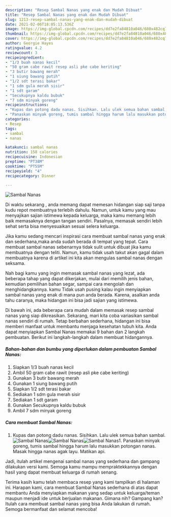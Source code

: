 ```yaml
---
description: "Resep Sambal Nanas yang enak dan Mudah Dibuat"
title: "Resep Sambal Nanas yang enak dan Mudah Dibuat"
slug: 1213-resep-sambal-nanas-yang-enak-dan-mudah-dibuat
date: 2021-02-06T18:05:13.536Z
image: https://img-global.cpcdn.com/recipes/dd7e2fa84810a046/680x482cq70/sambal-nanas-foto-resep-utama.jpg
thumbnail: https://img-global.cpcdn.com/recipes/dd7e2fa84810a046/680x482cq70/sambal-nanas-foto-resep-utama.jpg
cover: https://img-global.cpcdn.com/recipes/dd7e2fa84810a046/680x482cq70/sambal-nanas-foto-resep-utama.jpg
author: Georgie Hayes
ratingvalue: 4.2
reviewcount: 3
recipeingredient:
- "1/3 buah nanas kecil"
- "50 gram cabe rawit resep asli pke cabe keriting"
- "3 butir bawang merah"
- "1 siung bawang putih"
- "1/2 sdt terasi bakar"
- "1 sdm gula merah sisir"
- "1 sdt garam"
- "Secukupnya kaldu bubuk"
- "7 sdm minyak goreng"
recipeinstructions:
- "Kupas dan potong dadu nanas. Sisihkan. Lalu ulek semua bahan sambal."
- "Panaskan minyak goreng, tumis sambal hingga harum lalu masukkan potongan nanas. Masak hingga nanas agak layu. Matikan api."
categories:
- Resep
tags:
- sambal
- nanas

katakunci: sambal nanas 
nutrition: 158 calories
recipecuisine: Indonesian
preptime: "PT38M"
cooktime: "PT55M"
recipeyield: "4"
recipecategory: Dinner

---
```



![Sambal Nanas](https://img-global.cpcdn.com/recipes/dd7e2fa84810a046/680x482cq70/sambal-nanas-foto-resep-utama.jpg)

Di waktu  sekarang , anda memang dapat memesan hidangan siap saji tanpa kudu repot membuatnya terlebih dahulu. Namun, untuk kamu yang mau menyajikan sajian istimewa kepada keluarga, maka kamu memang lebih baik memasaknya dengan tangan sendiri. Pasalnya, memasak sendiri lebih sehat serta bisa menyesuaikan sesuai selera keluarga.

Jika kamu sedang mencari inspirasi cara membuat sambal nanas yang enak dan sederhana,maka anda sudah berada di tempat yang tepat. Cara membuat sambal nanas  sebenarnya tidak sulit untuk dibuat jika kamu membuatnya dengan teliti. Namun, kamu tidak usah takut akan gagal dalam membuatnya 
karena di artikel ini kita akan mengulas sambal nanas dengan seksama.  



Nah bagi kamu yang ingin memasak sambal nanas yang lezat, ada beberapa tahap yang dapat dikerjakan, mulai dari memilih jenis bahan, kemudian pemilihan bahan segar, sampai cara mengolah dan menghidangkannya. kamu Tidak usah pusing kalau ingin menyiapkan sambal nanas yang enak di mana pun anda berada. Karena, asalkan anda  tahu caranya, maka hidangan ini bisa jadi sajian yang istimewa.

Di bawah ini, ada beberapa cara mudah dalam memasak resep sambal nanas yang siap dikreasikan. Sekarang, mari kita coba variasikan sambal nanas sendiri di rumah. Tetap berbahan sederhana, hidangan ini bisa memberi manfaat untuk membantu menjaga kesehatan tubuh kita. Anda dapat menyiapkan Sambal Nanas memakai 9 bahan dan 2 langkah pembuatan. Berikut ini langkah-langkah dalam membuat hidangannya.

<!--inarticleads1-->

##### Bahan-bahan dan bumbu yang diperlukan dalam pembuatan Sambal Nanas:

1. Siapkan 1/3 buah nanas kecil
1. Ambil 50 gram cabe rawit (resep asli pke cabe keriting)
1. Gunakan 3 butir bawang merah
1. Gunakan 1 siung bawang putih
1. Siapkan 1/2 sdt terasi bakar
1. Sediakan 1 sdm gula merah sisir
1. Sediakan 1 sdt garam
1. Gunakan Secukupnya kaldu bubuk
1. Ambil 7 sdm minyak goreng




<!--inarticleads2-->

##### Cara membuat Sambal Nanas:

1. Kupas dan potong dadu nanas. Sisihkan. Lalu ulek semua bahan sambal.
<img src="https://img-global.cpcdn.com/steps/aebb298c8f8a2404/160x128cq70/sambal-nanas-langkah-memasak-1-foto.jpg" alt="Sambal Nanas"><img src="https://img-global.cpcdn.com/steps/f79bb544df4e620e/160x128cq70/sambal-nanas-langkah-memasak-1-foto.jpg" alt="Sambal Nanas"><img src="https://img-global.cpcdn.com/steps/9d1ce0cd4ba62b5b/160x128cq70/sambal-nanas-langkah-memasak-1-foto.jpg" alt="Sambal Nanas">1. Panaskan minyak goreng, tumis sambal hingga harum lalu masukkan potongan nanas. Masak hingga nanas agak layu. Matikan api.




Jadi, itulah artikel mengenai  sambal nanas  yang sederhana dan gampang dilakukan versi kami. Semoga kamu mampu mempraktekkannya dengan hasil yang dapat membuat keluarga di rumah senang. 

Terima kasih kamu telah membaca resep yang kami tampilkan di halaman ini. Harapan kami, cara membuat  Sambal Nanas sederhana di atas dapat membantu Anda menyiapkan makanan yang sedap untuk keluarga/teman maupun menjadi ide untuk berjualan makanan. Gimana nih? Gampang kan? Itulah cara membuat sambal nanas yang bisa Anda lakukan di rumah. Semoga bermanfaat dan selamat mencoba!

